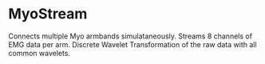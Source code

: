 # MyoStream

Connects multiple Myo armbands simulataneously.
Streams 8 channels of EMG data per arm.
Discrete Wavelet Transformation of the raw data with all common wavelets.
